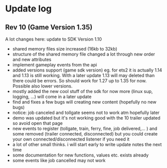 # Update log

## Rev 10 (Game Version 1.35)
A lot changes here: update to SDK Version 1.10
- shared memory files size increased (16kb to 32kb)
- structure of the shared memory file changed a lot through new order and new attributes
- implement gameplay events from the api
- added versions support (game sdk version) eg. for ets2 it is actually 1.14 and 1.13 is still working. With a later update 1.13 will may deleted than there could be errors. So should work for 1.27 up to 1.35 for now. Possible also lower versions. 
- mostly added the new cool stuff of the sdk for now more (linux sup, logging, ...) will come in a later update
- find and fixes a few bugs will creating new content (hopefully no new bugs)
- notice: job canceled and tollgate seems not to work atm hopefully later 
- demo was updated but it's not working good with the 10 trailer updated so avoid open that page
- new events to register (tollgate, train, ferry, fine, job delivered,... ) and some removed (trailer connected, disconnected) but you could create your own connected/disconnected listener if you need it
- a lot of other small thinks. i will start early to write update notes the next time
- some documentation for new functions, values etc. exists already 
- some events like job cancelled may not work 